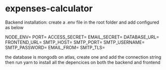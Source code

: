 # expenses-calculator

Backend installation:
create a .env file in the root folder and add configured as below

NODE_ENV=
PORT=
ACCESS_SECRET=
EMAIL_SECRET=
DATABASE_URL=
FRONTEND_URL=
SMTP_HOST=
SMTP_PORT=
SMTP_USERNAME=
SMTP_PASSWORD=
EMAIL_FROM=
SMTP_TLS=

the database is mongodb on atlas, create one and add the connection string
then run yarn to install all the depencices on both the backend and frontend
